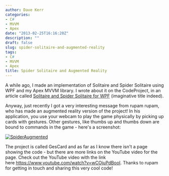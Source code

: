 ```yaml
---
author: Dave Kerr
categories:
- C#
- MVVM
- Apex
date: "2013-02-25T16:16:20Z"
description: ""
draft: false
slug: spider-solitaire-and-augmented-reality
tags:
- C#
- MVVM
- Apex
title: Spider Solitaire and Augmented Reality
---
```



A while ago, I made an implementation of Solitaire and Spider Solitaire using WPF and my Apex MVVM library. I wrote about it on the CodeProject, in an article called <a title="Solitaire and Spider Solitaire for WPF" href="http://www.codeproject.com/Articles/252152/Solitaire-and-Spider-Solitaire-for-WPF">Solitaire and Spider Solitaire for WPF</a> (imaginative title indeed).

Anyway, just recently I got a very interesting message from rupam rupam, who has made an augmented reality version of the project! In his application, you use your webcam to play the game physically by picking up cards with gestures. Other gestures, like thumbs up and thumbs down are bound to commands in the game - here's a screenshot:

<a href="https://www.youtube.com/watch?v=wCOjuPdBooI"><img class="alignnone  wp-image-234" alt="SpiderAugmented" src="http://www.dwmkerr.com/wp-content/uploads/2013/02/SpiderAugmented.jpg" /></a>

The project is called GesCard and as far as I know there isn't a page showing the code - but there are more links on the YouTube video for the page. Check out the YouTube video with the link here <a href="https://www.youtube.com/watch?v=wCOjuPdBooI">https://www.youtube.com/watch?v=wCOjuPdBooI</a>. Thanks to rupam for getting in touch and sharing this very cool code!

&nbsp;

